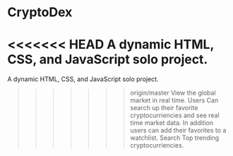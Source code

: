 # CryptoDex

<<<<<<< HEAD
A dynamic HTML, CSS, and JavaScript solo project.
=======
A dynamic HTML, CSS, and JavaScript solo project. 
>>>>>>> origin/master
View the global market in real time.
Users Can search up their favorite cryptocurriencies and see real time market data. In addition users can add their favorites to a watchlist.
Search Top trending cryptocurriencies.
